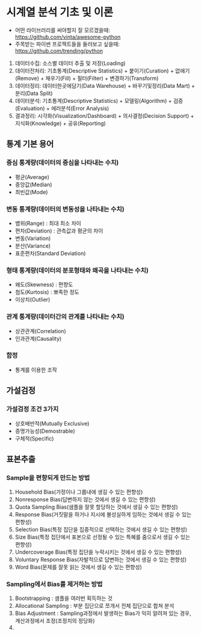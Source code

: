 # 시계열 분석 기초 및 이론

- 어떤 라이브러리를 써야할지 잘 모르겠을때: <https://github.com/vinta/awesome-python>
- 주목받는 파이썬 프로젝트들을 둘러보고 싶을때: <https://github.com/trending/python>

1. 데이터수집: 소스별 데이터 추출 및 저장(Loading)
2. 데이터전처리: 기초통계(Descriptive Statistics) + 붙이기(Curation) + 없애기(Remove) + 채우기(Fill) + 필터(Filter) + 변경하기(Transform)
3. 데이터정리: 데이터한곳에담기(Data Warehouse) + 바꾸기및정리(Data Mart) + 분리(Data Split)
4. 데이터분석: 기초통계(Descriptive Statistics) + 모델링(Algorithm) + 검증(Evaluation) + 에러분석(Error Analysis)
5. 결과정리: 시각화(Visualization/Dashboard) + 의사결정(Decision Support) + 지식화(Knowledge) + 공유(Reporting)

## 통계 기본 용어

### 중심 통계량(데이터의 중심을 나타내는 수치)

- 평균(Average)
- 중앙값(Median)
- 최빈값(Mode)

### 변동 통계량(데이터의 변동성을 나타내는 수치)

- 볌위(Range) : 최대 최소 차이
- 편차(Deviation) : 관측값과 평균의 차이
- 변동(Variation)
- 분산(Variance)
- 표준편차(Standard Deviation)

### 형태 통계량(데이터의 분포형태와 왜곡을 나타내는 수치)

- 왜도(Skewness) : 편향도
- 첨도(Kurtosis) : 뽀족한 정도
- 이상치(Outlier)

### 관계 통계량(데이터간의 관계를 나타내는 수치)

- 상관관계(Correlation)
- 인과관계(Causality)

### 함정

- 통계를 이용한 조작

## 가설검정

### 가설검정 조건 3가지

- 상호배반적(Mutually Exclusive)
- 증명가능성(Demostrable)
- 구체적(Specific)

## 표본추출

### Sample을 편향되게 만드는 방법

1. Household Bias(가정이나 그룹내에 생길 수 있는 편향성)
2. Nonresponse Bias(답변하지 않는 것에서 생길 수 있는 편향성)
3. Quota Sampling Bias(샘플을 잘못 할당하는 것에서 생길 수 있는 편향성)
4. Response Bias(거짓말을 하거나 지시에 불성실하게 임하는 것에서 생길 수 있는 편향성)
5. Selection Bias(특정 집단을 집중적으로 선택하는 것에서 생길 수 있는 편향성)
6. Size Bias(특정 집단에서 표본으로 선정될 수 있는 특혜를 줌으로서 생길 수 있는 편향성)
7. Undercoverage Bias(특정 집단을 누락시키는 것에서 생길 수 있는 편향성)
8. Voluntary Response Bias(자발적으로 답변하는 것에서 생길 수 있는 편향성)
9. Word Bias(문제를 잘못 읽는 것에서 생길 수 있는 편향성)

### Sampling에서 Bias를 제거하는 방법

1. Bootstrapping : 샘플을 여러번 획득하는 것
2. Allocational Sampling : 부분 집단으로 쪼개서 전체 집단으로 합쳐 분석
3. Bias Adjustment : Sampling과정에서 발생하는 Bias가 익히 알려져 있는 경우, 계산과정에서 조정(조정치의 정당화)
4. 

